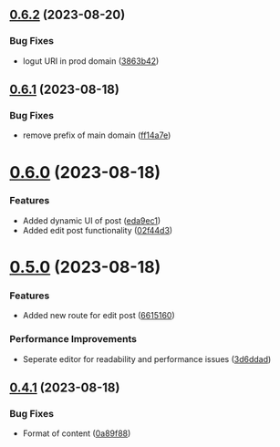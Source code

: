 ## [0.6.2](https://github.com/hossainchisty/StoryLink-Client/compare/v0.6.1...v0.6.2) (2023-08-20)


### Bug Fixes

* logut URI in prod domain ([3863b42](https://github.com/hossainchisty/StoryLink-Client/commit/3863b42997ac4a743eea576e6ad0a808f29d15a3))



## [0.6.1](https://github.com/hossainchisty/StoryLink-Client/compare/v0.6.0...v0.6.1) (2023-08-18)


### Bug Fixes

* remove prefix of main domain ([ff14a7e](https://github.com/hossainchisty/StoryLink-Client/commit/ff14a7effd680f8c3a20a3dccef93b1dfe6c57d3))



# [0.6.0](https://github.com/hossainchisty/StoryLink-Client/compare/v0.5.0...v0.6.0) (2023-08-18)


### Features

* Added dynamic UI of post ([eda9ec1](https://github.com/hossainchisty/StoryLink-Client/commit/eda9ec1e5066f9021c96a6975e18d4eae72a8df8))
* Added edit post functionality ([02f44d3](https://github.com/hossainchisty/StoryLink-Client/commit/02f44d3e018c3b6cdf769092644dee6161203eaa))



# [0.5.0](https://github.com/hossainchisty/StoryLink-Client/compare/v0.4.1...v0.5.0) (2023-08-18)


### Features

* Added new route for edit post ([6615160](https://github.com/hossainchisty/StoryLink-Client/commit/66151601866bf22d289561a39197dc2571e73c28))


### Performance Improvements

* Seperate editor for readability and performance issues ([3d6ddad](https://github.com/hossainchisty/StoryLink-Client/commit/3d6ddadffb88b2472d65972572a7aef1dae18fb8))



## [0.4.1](https://github.com/hossainchisty/StoryLink-Client/compare/v0.4.0...v0.4.1) (2023-08-18)


### Bug Fixes

* Format of content ([0a89f88](https://github.com/hossainchisty/StoryLink-Client/commit/0a89f88c9bfe1122ee67f149636b7c799eb1db43))



